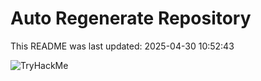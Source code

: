 # Auto Regenerate Repository

This README was last updated: 2025-04-30 10:52:43

 ![TryHackMe](https://tryhackme.com/badge/533634)